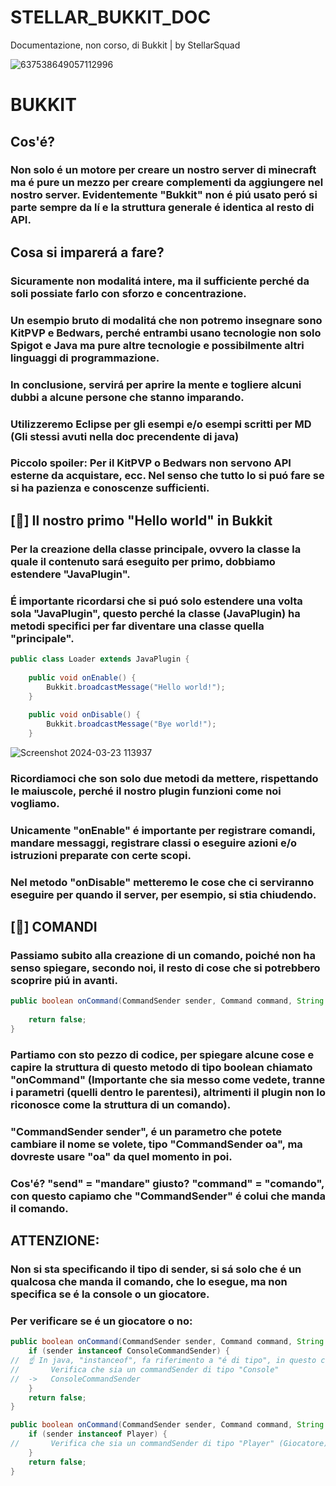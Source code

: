 # STELLAR_BUKKIT_DOC
Documentazione, non corso, di Bukkit | by StellarSquad

![637538649057112996](https://github.com/Tyranzx/STELLAR_BUKKIT_DOC/assets/70720366/4b01f9bc-80ab-46cf-a7f6-4db1813e9cd0)

# BUKKIT
## Cos'é?
### Non solo é un motore per creare un nostro server di minecraft ma é pure un mezzo per creare complementi da aggiungere nel nostro server. Evidentemente "Bukkit" non é piú usato peró si parte sempre da lí e la struttura generale é identica al resto di API.

## Cosa si imparerá a fare?
### Sicuramente non modalitá intere, ma il sufficiente perché da soli possiate farlo con sforzo e concentrazione.
### Un esempio bruto di modalitá che non potremo insegnare sono KitPVP e Bedwars, perché entrambi usano tecnologie non solo **Spigot** e **Java** ma pure altre tecnologie e possibilmente altri linguaggi di programmazione.
### 
### In conclusione, servirá per aprire la mente e togliere alcuni dubbi a alcune persone che stanno imparando.
### Utilizzeremo Eclipse per gli esempi e/o esempi scritti per MD (Gli stessi avuti nella doc precendente di java)
### Piccolo spoiler: Per il KitPVP o Bedwars non servono API esterne da acquistare, ecc. Nel senso che tutto lo si puó fare se si ha pazienza e conoscenze sufficienti.
###
## [👋] Il nostro primo "Hello world" in Bukkit
### Per la creazione della classe principale, ovvero la classe la quale il contenuto sará eseguito per primo, dobbiamo estendere "JavaPlugin".
### É importante ricordarsi che si puó solo estendere una volta sola "JavaPlugin", questo perché la classe (JavaPlugin) ha metodi specifici per far diventare una classe quella "principale".
```java
public class Loader extends JavaPlugin {
	
	public void onEnable() {
		Bukkit.broadcastMessage("Hello world!");
	}
	
	public void onDisable() {
		Bukkit.broadcastMessage("Bye world!");
	}
```
![Screenshot 2024-03-23 113937](https://github.com/Tyranzx/STELLAR_BUKKIT_DOC/assets/70720366/ab9977c8-c4a0-4885-a677-8aa4f839b240)
### Ricordiamoci che son solo due metodi da mettere, rispettando le maiuscole, perché il nostro plugin funzioni come noi vogliamo.
### Unicamente "onEnable" é importante per registrare comandi, mandare messaggi, registrare classi o eseguire azioni e/o istruzioni preparate con certe scopi.
### Nel metodo "onDisable" metteremo le cose che ci serviranno eseguire per quando il server, per esempio, si stia chiudendo.
## [🤖] COMANDI
### Passiamo subito alla creazione di un comando, poiché non ha senso spiegare, secondo noi, il resto di cose che si potrebbero scoprire piú in avanti.
```java
public boolean onCommand(CommandSender sender, Command command, String label, String[] args) {
		
	return false;
}
```
### Partiamo con sto pezzo di codice, per spiegare alcune cose e capire la struttura di questo metodo di tipo boolean chiamato "onCommand" (Importante che sia messo come vedete, tranne i parametri (quelli dentro le parentesi), altrimenti il plugin non lo riconosce come la struttura di un comando).
### "CommandSender sender", é un parametro che potete cambiare il nome se volete, tipo "CommandSender oa", ma dovreste usare "oa" da quel momento in poi.
### Cos'é? "send" = "mandare" giusto? "command" = "comando", con questo capiamo che "CommandSender" é colui che manda il comando.
## ATTENZIONE:
### Non si sta specificando il tipo di sender, si sá solo che é un qualcosa che manda il comando, che lo esegue, ma non specifica se é la console o un giocatore.
### Per verificare se é un giocatore o no:
```java
public boolean onCommand(CommandSender sender, Command command, String label, String[] args) {
	if (sender instanceof ConsoleCommandSender) {
//	☝ In java, "instanceof", fa riferimento a "é di tipo", in questo caso:
//  	 Verifica che sia un commandSender di tipo "Console"
// 	->   ConsoleCommandSender
	}
	return false;
}
```
```java
public boolean onCommand(CommandSender sender, Command command, String label, String[] args) {
	if (sender instanceof Player) {
//  	 Verifica che sia un commandSender di tipo "Player" (Giocatore)
	}
	return false;
}
```

